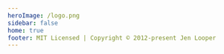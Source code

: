 ```yaml
---
heroImage: /logo.png
sidebar: false
home: true
footer: MIT Licensed | Copyright © 2012-present Jen Looper
---
```

<section class="home">
  <div class="card-grid">
    <card-component class="card" title="Beginner Projects" color="#ff6300" image="./r1.png" link="/projects/beginner"/>
    <card-component class="card" title="Intermediate Projects" color="blue" image="./r2.png" link="/projects/intermediate" />
    <card-component class="card" title="Advanced Projects" color="green" image="./r3.png" link="/projects/advanced" />
  </div>
</section>

<script>
  import CardComponent from './components/CardComponent.vue';
  export default {
  components: {
      cardComponent: CardComponent
    }
  }
</script>

<style>
  .card-grid {
    display:flex;
    justify-content:center;
    flex-wrap: wrap;
  }
  .card {
    height: 300px;
    width: 300px;
    margin: 2px;
  }
</style>